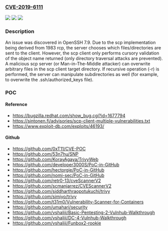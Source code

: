 ### [CVE-2019-6111](https://cve.mitre.org/cgi-bin/cvename.cgi?name=CVE-2019-6111)
![](https://img.shields.io/static/v1?label=Product&message=n%2Fa&color=blue)
![](https://img.shields.io/static/v1?label=Version&message=n%2Fa&color=blue)
![](https://img.shields.io/static/v1?label=Vulnerability&message=n%2Fa&color=brighgreen)

### Description

An issue was discovered in OpenSSH 7.9. Due to the scp implementation being derived from 1983 rcp, the server chooses which files/directories are sent to the client. However, the scp client only performs cursory validation of the object name returned (only directory traversal attacks are prevented). A malicious scp server (or Man-in-The-Middle attacker) can overwrite arbitrary files in the scp client target directory. If recursive operation (-r) is performed, the server can manipulate subdirectories as well (for example, to overwrite the .ssh/authorized_keys file).

### POC

#### Reference
- https://bugzilla.redhat.com/show_bug.cgi?id=1677794
- https://sintonen.fi/advisories/scp-client-multiple-vulnerabilities.txt
- https://www.exploit-db.com/exploits/46193/

#### Github
- https://github.com/0xT11/CVE-POC
- https://github.com/53n7hu/SNP
- https://github.com/KorayAgaya/TrivyWeb
- https://github.com/developer3000S/PoC-in-GitHub
- https://github.com/hectorgie/PoC-in-GitHub
- https://github.com/nomi-sec/PoC-in-GitHub
- https://github.com/retr0-13/cveScannerV2
- https://github.com/scmanjarrez/CVEScannerV2
- https://github.com/siddharthraopotukuchi/trivy
- https://github.com/simiyo/trivy
- https://github.com/t31m0/Vulnerability-Scanner-for-Containers
- https://github.com/umahari/security
- https://github.com/vshaliii/Basic-Pentesting-2-Vulnhub-Walkthrough
- https://github.com/vshaliii/DC-4-Vulnhub-Walkthrough
- https://github.com/vshaliii/Funbox2-rookie


